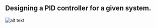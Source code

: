 ## Designing a PID controller for a given system.

![alt text](https://github.com/Bakar31/MTE-2206-MATLAB/blob/master/Designing%20a%20PID%20controller/PID%20output.png)
